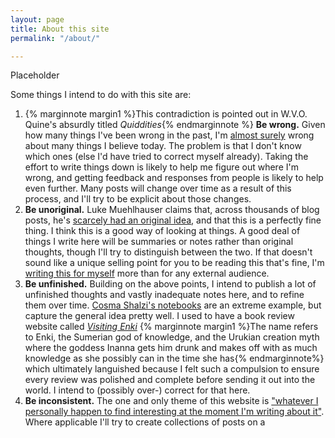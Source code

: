 ```yaml
---
layout: page
title: About this site
permalink: "/about/"

---
```

Placeholder

Some things I intend to do with this site are:

1. {% marginnote margin1 %}This contradiction is pointed out in W.V.O. Quine's absurdly titled _Quiddities_{% endmarginnote %} **Be wrong.** Given how many things I've been wrong in the past, I'm [almost surely](https://en.wikipedia.org/wiki/Almost_surely) wrong about many things I believe today. The problem is that I don't know which ones (else I'd have tried to correct myself already). Taking the effort to write things down is likely to help me figure out where I'm wrong, and getting feedback and responses from people is likely to help even further. Many posts will change over time as a result of this process, and I'll try to be explicit about those changes.
2. **Be unoriginal.** Luke Muehlhauser claims that, across thousands of blog posts, he's [scarcely had an original idea](https://www.lesswrong.com/posts/64FdKLwmea8MCLWkE/the-neglected-virtue-of-scholarship), and that this is a perfectly fine thing. I think this is a good way of looking at things. A good deal of things I write here will be summaries or notes rather than original thoughts, though I'll try to distinguish between the two. If that doesn't sound like a unique selling point for you to be reading this that's fine, I'm [writing this for myself](https://rubberduckdebugging.com/) more than for any external audience.
3. **Be unfinished.** Building on the above points, I intend to publish a lot of unfinished thoughts and vastly inadequate notes here, and to refine them over time. [Cosma Shalzi's notebooks](http://bactra.org/notebooks/) are an extreme example, but capture the general idea pretty well. I used to have a book review website called [_Visiting Enki_](https://visitingenki.com/) {% marginnote margin1 %}The name refers to Enki, the Sumerian god of knowledge, and the Urukian creation myth where the goddess Inanna gets him drunk and makes off with as much knowledge as she possibly can in the time she has{% endmarginnote%} which ultimately languished because I felt such a compulsion to ensure every review was polished and complete before sending it out into the world. I intend to (possibly over-) correct for that here.
4. **Be inconsistent.** The one and only theme of this website is ["whatever I personally happen to find interesting at the moment I'm writing about it"](https://www.overcomingbias.com/2016/11/myplay.html). Where applicable I'll try to create collections of posts on a 